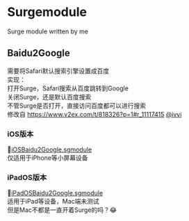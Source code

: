 # Surgemodule
Surge module written by me
## Baidu2Google
需要将Safari默认搜索引擎设置成百度  
实现：  
打开Surge，Safari搜索从百度跳转到Google  
关闭Surge，还是默认百度搜索  
不管Surge是否打开，直接访问百度都可以进行搜索  
修改自 https://www.v2ex.com/t/818326?p=1#r_11117415 [@ivvi](https://www.v2ex.com/member/ivvi)   
### iOS版本
📱[iOSBaidu2Google.sgmodule](./baidu2google/iOSBaidu2Google.sgmodule?raw=true)  
仅适用于iPhone等小屏幕设备

### iPadOS版本
📔[iPadOSBaidu2Google.sgmodule](./baidu2google/iPadOSBaidu2Google.sgmodule?raw=true)  
适用于iPad等设备，Mac端未测试  
但是Mac不都是一直开着Surge的吗？😂  
